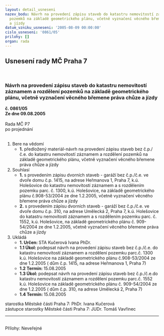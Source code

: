 ```yaml
---
layout: detail_usneseni
nazev_bodu: Návrh na provedení zápisu staveb do katastru nemovitostí záznamem a rozdělení
  pozemků na základě geometrického plánu, včetně vyznačení věcného břemene práva chůze
  a jízdy
datum_vzniku_usneseni: '2005-08-09 00:00:00'
cislo_usneseni: '0861/05'
prilohy: []
organ: rada
---
```

<div id="ucUsn_pList" class="usn">
	<span><h2>Usnesení rady MČ Praha 7 </h2>
<br></span><div class="standBody">
<span><h3>Návrh na provedení zápisu staveb do katastru nemovitostí záznamem a rozdělení pozemků na základě geometrického plánu, včetně vyznačení věcného břemene práva chůze a jízdy</h3></span><div class="center">
		<strong>č. 0861/05</strong><br>
	</div>
<div class="center">
		<strong>Ze dne 09.08.2005</strong><br><br>
	</div>Rada MČ P7<br> po projednání<br><br><ol>
<li>Bere na vědomí<ul><li>
<strong>1.</strong>  předložený materiál-návrh na provedení zápisu staveb bez č.p./č.e. do katastru nemovitostí záznamem a rozdělení pozemků na základě geometrického plánu, včetně vyznačení věcného břemene práva chůze a jízdy</li></ul>
</li>
<li>Souhlasí<ul>
<li>
<strong>1.</strong> s provedením zápisu dvorních staveb - garáží bez č.p./č.e. ve dvoře domu č.p. 1415, na adrese Heřmanova 1, Praha 7, k.ú. Holešovice do katastru nemovitostí záznamem a s rozdělením pozemku parc. č. 1300, k.ú. Holešovice, na základě geometrického plánu č.908-53/2004 ze dne 1.2.2005, včetně vyznačení věcného břemene práva chůze a jízdy </li>
<li>
<strong>2.</strong> s provedením zápisu dvorních staveb - garáží bez č.p./č.e. ve dvoře domu č.p. 310, na adrese Umělecká 2, Praha 7, k.ú. Holešovice do katastru nemovitostí záznamem a s rozdělením pozemku parc. č. 1552, k.ú. Holešovice, na základě geometrického plánu č. 909-54/2004 ze dne 1.2.2005, včetně vyznačení věcného břemene práva chůze a jízdy </li>
</ul>
</li>
<li>Ukládá<ul>
<li>
<strong>1. Určen: </strong>STA Kučerová Ivana PhDr.</li>
<li>
<strong>1.1 Úkol: </strong>podepsat návrh na provedení zápisu staveb bez č.p./č.e. do katastru nemovitostí záznamem a rozdělení pozemku parc.č. 1300 k.ú. Holešovice  na základě geometrického plánu č.908-53/2004 ze dne 1.2.2005 ( dům č.p. 1415, na adrese Heřmanova 1, Praha 7)</li>
<li>
<strong>1.2 Termín: </strong>15.08.2005</li>
<li>
<strong>1.3 Úkol: </strong>podepsat návrh na provedení zápisu staveb bez č.p./č.e.do katastru nemovitostí záznamem a rozdělení pozemku parc.č. 1552 k.ú. Holešovice na základě geometrického plánu č. 909-54/2004 ze dne 1.2.2005 ( dům č.p. 310, na adrese Umělecká 2, Praha 7) </li>
<li>
<strong>1.4 Termín: </strong>15.08.2005</li>
</ul>
</li>
</ol>starostka Městské části Praha 7: PhDr. Ivana Kučerová<br>zástupce starostky Městské části Praha 7: JUDr. Tomáš Vavřinec <hr>
<br>Přílohy: Neveřejné</div>
</div>